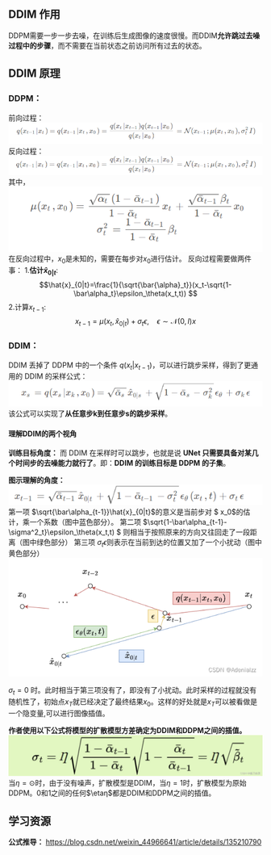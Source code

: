## DDIM 作用
DDPM需要一步一步去噪，在训练后生成图像的速度很慢。而DDIM**允许跳过去噪过程中的步骤**，而不需要在当前状态之前访问所有过去的状态。

## DDIM 原理
### DDPM：
前向过程：
![alt text](image-6.png)
反向过程：
![alt text](image-7.png)
其中，![alt text](image-8.png)
在反向过程中，$x_0$是未知的，需要在每步对$x_0$进行估计。
反向过程需要做两件事：
1.**估计$\hat{x}_{0|t}$**:
$$\hat{x}_{0|t}=\frac{1}{\sqrt{\bar{\alpha}_t}}(x_t-\sqrt{1-\bar\alpha_t}\epsilon_\theta(x_t,t)) $$
2.计算$x_{t-1}$:
$$ x_{t-1}=\mu(x_t,\hat{x}_{{0|t}})+\sigma_t\epsilon,\ \ \ \ \epsilon\sim\mathcal{N}(0,I)x $$

### DDIM：

DDIM 丢掉了 DDPM 中的一个条件 $q(x_t|x_{t-1})$，可以进行跳步采样，得到了更通用的 DDIM 的采样公式：
![alt text](image-10.png)
该公式可以实现了**从任意步k到任意步s的跳步采样**。

#### 理解DDIM的两个视角
**训练目标角度：**
而 DDIM 在采样时可以跳步，也就是说 **UNet 只需要具备对某几个时间步的去噪能力就行了**。即：**DDIM 的训练目标是 DDPM 的子集**。

**图示理解的角度：**
![alt text](image-11.png)
第一项 $\sqrt{\bar\alpha_{t-1}}\hat{x}_{0|t}$的意义是当前步对 $ x_0$的估计，乘一个系数（图中蓝色部分）。
第二项 $\sqrt{1-\bar\alpha_{t-1}-\sigma^2_t}\epsilon_\theta(x_t,t) $ 则相当于按照原来的方向又往回走了一段距离（图中绿色部分）
第三项 $\sigma_t\epsilon$则表示在当前到达的位置又加了一个小扰动（图中黄色部分）
![alt text](f48ecf66a26f4ebaaf1c5df6399f5ac0.png)

$\sigma_t=0$ 时。此时相当于第三项没有了，即没有了小扰动。此时采样的过程就没有随机性了，初始点$x_T$就已经决定了最终结果$x_0$。这样的好处就是$x_T$可以被看做是一个隐变量,可以进行图像插值。

**作者使用以下公式将模型的扩散模型方差确定为DDIM和DDPM之间的插值。**
![alt text](96413334dbe047d8832ebf586540dbdd.png)
当$\eta =\odot$时，由于没有噪声，扩散模型是DDIM，当$\eta=1$时，扩散模型为原始DDPM。0和1之间的任何$\etaη$都是DDIM和DDPM之间的插值。





## 学习资源
**公式推导：** https://blog.csdn.net/weixin_44966641/article/details/135210790


